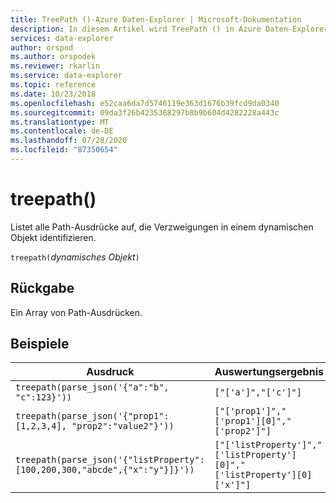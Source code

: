 ```yaml
---
title: TreePath ()-Azure Daten-Explorer | Microsoft-Dokumentation
description: In diesem Artikel wird TreePath () in Azure Daten-Explorer beschrieben.
services: data-explorer
author: orspod
ms.author: orspodek
ms.reviewer: rkarlin
ms.service: data-explorer
ms.topic: reference
ms.date: 10/23/2018
ms.openlocfilehash: e52caa6da7d5746119e363d1676b39fcd9da0340
ms.sourcegitcommit: 09da3f26b4235368297b8b9b604d4282228a443c
ms.translationtype: MT
ms.contentlocale: de-DE
ms.lasthandoff: 07/28/2020
ms.locfileid: "87350654"
---
```

# <a name="treepath"></a>treepath()

Listet alle Path-Ausdrücke auf, die Verzweigungen in einem dynamischen Objekt identifizieren.

`treepath(`*dynamisches Objekt*`)`

## <a name="returns"></a>Rückgabe

Ein Array von Path-Ausdrücken.

## <a name="examples"></a>Beispiele

|Ausdruck|Auswertungsergebnis|
|---|---|
|`treepath(parse_json('{"a":"b", "c":123}'))` | `["['a']","['c']"]`|
|`treepath(parse_json('{"prop1":[1,2,3,4], "prop2":"value2"}'))`|`["['prop1']","['prop1'][0]","['prop2']"]`|
|`treepath(parse_json('{"listProperty":[100,200,300,"abcde",{"x":"y"}]}'))`|`["['listProperty']","['listProperty'][0]","['listProperty'][0]['x']"]`|